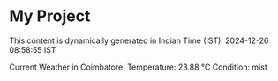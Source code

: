 # My Project

This content is dynamically generated in Indian Time (IST): 2024-12-26 08:58:55 IST


Current Weather in Coimbatore:
Temperature: 23.88 °C
Condition: mist
